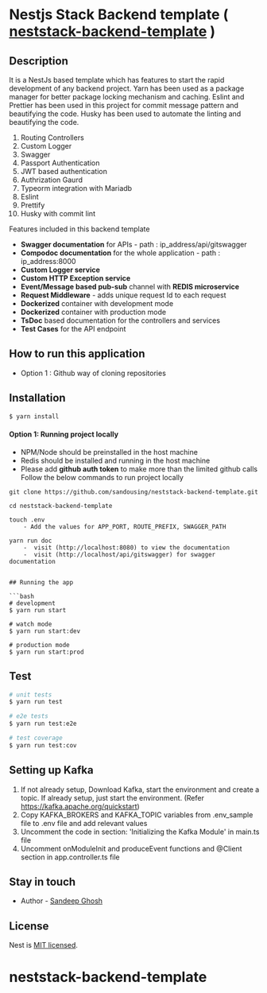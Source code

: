 # Nestjs Stack Backend template ( [neststack-backend-template](https://github.com/sandousing/neststack-backend-template.git) )

## Description

It is a NestJs based template which has features to start the rapid development of any backend project.
Yarn has been used as a package manager for better package locking mechanism and caching.
Eslint and Prettier has been used in this project for commit message pattern and beautifying the code.
Husky has been used to automate the linting and beautifying the code.

1. Routing Controllers
2. Custom Logger
3. Swagger
4. Passport Authentication
5. JWT based authentication
6. Authrization Gaurd
7. Typeorm integration with Mariadb
8. Eslint
9. Prettify
10. Husky with commit lint

Features included in this backend template

-   **Swagger documentation** for APIs - path : ip_address/api/gitswagger
-   **Compodoc documentation** for the whole application - path : ip_address:8000
-   **Custom Logger service**
-   **Custom HTTP Exception service**
-   **Event/Message based pub-sub** channel with **REDIS microservice**
-   **Request Middleware** - adds unique request Id to each request
-   **Dockerized** container with development mode
-   **Dockerized** container with production mode
-   **TsDoc** based documentation for the controllers and services
-   **Test Cases** for the API endpoint

## How to run this application

-   Option 1 : Github way of cloning repositories

## Installation

```bash
$ yarn install
```

#### Option 1: Running project locally

-   NPM/Node should be preinstalled in the host machine
-   Redis should be installed and running in the host machine
-   Please add **github auth token** to make more than the limited github calls
    Follow the below commands to run project locally

````
git clone https://github.com/sandousing/neststack-backend-template.git

cd neststack-backend-template

touch .env
    - Add the values for APP_PORT, ROUTE_PREFIX, SWAGGER_PATH

yarn run doc
    -  visit (http://localhost:8080) to view the documentation
    -  visit (http://localhost/api/gitswagger) for swagger documentation


## Running the app

```bash
# development
$ yarn run start

# watch mode
$ yarn run start:dev

# production mode
$ yarn run start:prod
````

## Test

```bash
# unit tests
$ yarn run test

# e2e tests
$ yarn run test:e2e

# test coverage
$ yarn run test:cov
```

## Setting up Kafka

1. If not already setup, Download Kafka, start the environment and create a topic. If already setup, just start the environment. (Refer https://kafka.apache.org/quickstart)
2. Copy KAFKA_BROKERS and KAFKA_TOPIC variables from .env_sample file to .env file and add relevant values
3. Uncomment the code in section: 'Initializing the Kafka Module' in main.ts file
4. Uncomment onModuleInit and produceEvent functions and @Client section in app.controller.ts file

## Stay in touch

-   Author - [Sandeep Ghosh](http://sandeepghosh.com)

## License

Nest is [MIT licensed](LICENSE).

# neststack-backend-template
